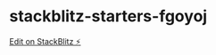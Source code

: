 # stackblitz-starters-fgoyoj

[Edit on StackBlitz ⚡️](https://stackblitz.com/edit/stackblitz-starters-fgoyoj)